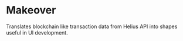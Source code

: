 # Makeover
Translates blockchain like transaction data from Helius API into shapes useful in UI development.